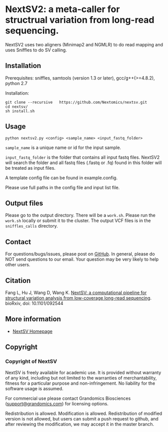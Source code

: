 # NextSV2: a meta-caller for structrual variation from long-read sequencing.

NextSV2 uses two aligners (Minimap2 and NGMLR) to do read mapping and uses Sniffles to do SV calling.

## Installation

Prerequisites:
sniffles, samtools (version 1.3 or later), gcc/g++(>=4.8.2), python 2.7

Installation:

```
git clone --recursive   https://github.com/Nextomics/nextsv.git
cd nextsv/
sh install.sh
```

## Usage

```
python nextsv2.py <config> <sample_name> <input_fastq_folder>
```

`sample_name` is a unique name or id for the input sample. 

`input_fastq_folder` is the folder that contains all input fastq files. NextSV2 will search the folder and all fastq files (.fastq or .fq) found in this folder will be treated as input files. 

A template config file can be found in example.config. 

Please use full paths in the config file and input list file.

## Output files

Please go to the output directory. There will be a `work.sh`. Please run the `work.sh` locally or submit it to the cluster. 
The output VCF files is in the `sniffles_calls` directory.

## Contact

For questions/bugs/issues, please post on [GitHub](https://github.com/Nextomics/nextsv). In general, please do NOT send questions to our email. Your question may be very likely to help other users.

## Citation

Fang L, Hu J, Wang D, Wang K. [NextSV: a computational pipeline for structural variation analysis from low-coverage long-read sequencing](http://www.biorxiv.org/content/early/2017/07/17/092544). bioRxiv, doi: 10.1101/092544

## More information

* [NextSV Homepage](https://github.com/Nextomics/nextsv)

## Copyright

### Copyright of NextSV
NextSV is freely available for academic use. It is provided without warranty of any kind, including but not limited to the warranties of merchantability, fitness for a particular purpose and non-infringement. No liability for the software usage is assumed.

For commercial use please contact Grandomics Biosciences (support@grandomics.com) for licensing options. 

Redistribution is allowed. Modification is allowed. Redistribution of modified version is not allowed, but users can submit a push request to github, and after reviewing the modification, we may accept it in the master branch.


